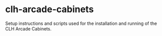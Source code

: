 # clh-arcade-cabinets
Setup instructions and scripts used for the installation and running of the CLH Arcade Cabinets.
